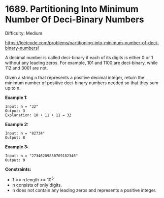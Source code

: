 # 1689. Partitioning Into Minimum Number Of Deci-Binary Numbers

Difficulty: Medium

https://leetcode.com/problems/partitioning-into-minimum-number-of-deci-binary-numbers/

A decimal number is called deci-binary if each of its digits is either 0 or 1 without any leading zeros. For example, 101 and 1100 are deci-binary, while 112 and 3001 are not.

Given a string n that represents a positive decimal integer, return the minimum number of positive deci-binary numbers needed so that they sum up to n.

**Example 1:**
```
Input: n = "32"
Output: 3
Explanation: 10 + 11 + 11 = 32
```

**Example 2:**
```
Input: n = "82734"
Output: 8
```

**Example 3:**
```
Input: n = "27346209830709182346"
Output: 9
```

**Constraints:**

* 1 <= n.length <= 10<sup>5</sup>
* n consists of only digits.
* n does not contain any leading zeros and represents a positive integer.
